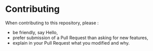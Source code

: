 # Contributing

When contributing to this repository, please :
- be friendly, say Hello,
- prefer submission of a Pull Request than asking for new features,
- explain in your Pull Request what you modified and why.

